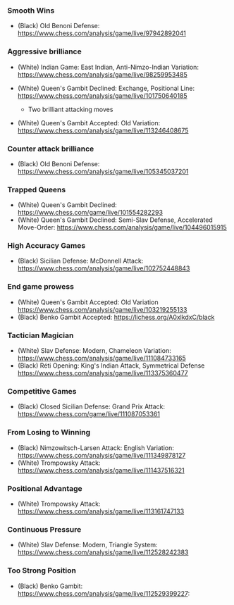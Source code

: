 ### Smooth Wins
- (Black) Old Benoni Defense: https://www.chess.com/analysis/game/live/97942892041

### Aggressive brilliance
- (White) Indian Game: East Indian, Anti-Nimzo-Indian Variation: https://www.chess.com/analysis/game/live/98259953485
- (White) Queen's Gambit Declined: Exchange, Positional Line: https://www.chess.com/analysis/game/live/101750640185
  - Two brilliant attacking moves
 
- (White) Queen's Gambit Accepted: Old Variation: https://www.chess.com/analysis/game/live/113246408675
 
### Counter attack brilliance
- (Black) Old Benoni Defense: https://www.chess.com/analysis/game/live/105345037201

### Trapped Queens
- (White) Queen's Gambit Declined: https://www.chess.com/game/live/101554282293
- (White) Queen's Gambit Declined: Semi-Slav Defense, Accelerated Move-Order: https://www.chess.com/analysis/game/live/104496015915

### High Accuracy Games
- (Black) Sicilian Defense: McDonnell Attack: https://www.chess.com/analysis/game/live/102752448843

### End game prowess
- (White) Queen's Gambit Accepted: Old Variation https://www.chess.com/analysis/game/live/103219255133
- (Black) Benko Gambit Accepted:  https://lichess.org/A0xlkdxC/black

### Tactician Magician
- (White) Slav Defense: Modern, Chameleon Variation: https://www.chess.com/analysis/game/live/111084733165
- (Black) Réti Opening: King's Indian Attack, Symmetrical Defense https://www.chess.com/analysis/game/live/113375360477

### Competitive Games
- (Black) Closed Sicilian Defense: Grand Prix Attack: https://www.chess.com/game/live/111087053361

### From Losing to Winning
- (Black) Nimzowitsch-Larsen Attack: English Variation: https://www.chess.com/analysis/game/live/111349878127
- (White) Trompowsky Attack: https://www.chess.com/analysis/game/live/111437516321

### Positional Advantage
- (White) Trompowsky Attack: https://www.chess.com/analysis/game/live/113161747133

### Continuous Pressure
- (White) Slav Defense: Modern, Triangle System: https://www.chess.com/analysis/game/live/112528242383

### Too Strong Position
- (Black) Benko Gambit: https://www.chess.com/analysis/game/live/112529399227: 
